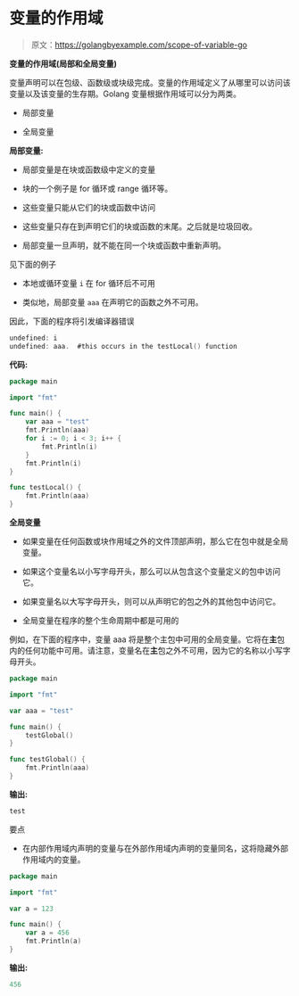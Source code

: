 # 变量的作用域

> 原文：<https://golangbyexample.com/scope-of-variable-go>

**变量的作用域(局部和全局变量)**

变量声明可以在包级、函数级或块级完成。变量的作用域定义了从哪里可以访问该变量以及该变量的生存期。Golang 变量根据作用域可以分为两类。

*   局部变量

*   全局变量

**局部变量:**

*   局部变量是在块或函数级中定义的变量

*   块的一个例子是 for 循环或 range 循环等。

*   这些变量只能从它们的块或函数中访问

*   这些变量只存在到声明它们的块或函数的末尾。之后就是垃圾回收。

*   局部变量一旦声明，就不能在同一个块或函数中重新声明。

见下面的例子

*   本地或循环变量 `i` 在 for 循环后不可用

*   类似地，局部变量 `aaa` 在声明它的函数之外不可用。

因此，下面的程序将引发编译器错误

```go
undefined: i
undefined: aaa.  #this occurs in the testLocal() function
```

**代码:**

```go
package main

import "fmt"

func main() {
    var aaa = "test"
    fmt.Println(aaa)
    for i := 0; i < 3; i++ {
        fmt.Println(i)
    }
    fmt.Println(i)
}

func testLocal() {
    fmt.Println(aaa)
}
```

**全局变量**

*   如果变量在任何函数或块作用域之外的文件顶部声明，那么它在包中就是全局变量。

*   如果这个变量名以小写字母开头，那么可以从包含这个变量定义的包中访问它。

*   如果变量名以大写字母开头，则可以从声明它的包之外的其他包中访问它。

*   全局变量在程序的整个生命周期中都是可用的

例如，在下面的程序中，变量 aaa 将是整个主包中可用的全局变量。它将在**主**包内的任何功能中可用。请注意，变量名在**主**包之外不可用，因为它的名称以小写字母开头。

```go
package main

import "fmt"

var aaa = "test"

func main() {
    testGlobal()
}

func testGlobal() {
    fmt.Println(aaa)
}
```

**输出:**

```go
test
```

要点

*   在内部作用域内声明的变量与在外部作用域内声明的变量同名，这将隐藏外部作用域内的变量。

```go
package main

import "fmt"

var a = 123

func main() {
    var a = 456
    fmt.Println(a)
}
```

**输出:**

```go
456
```